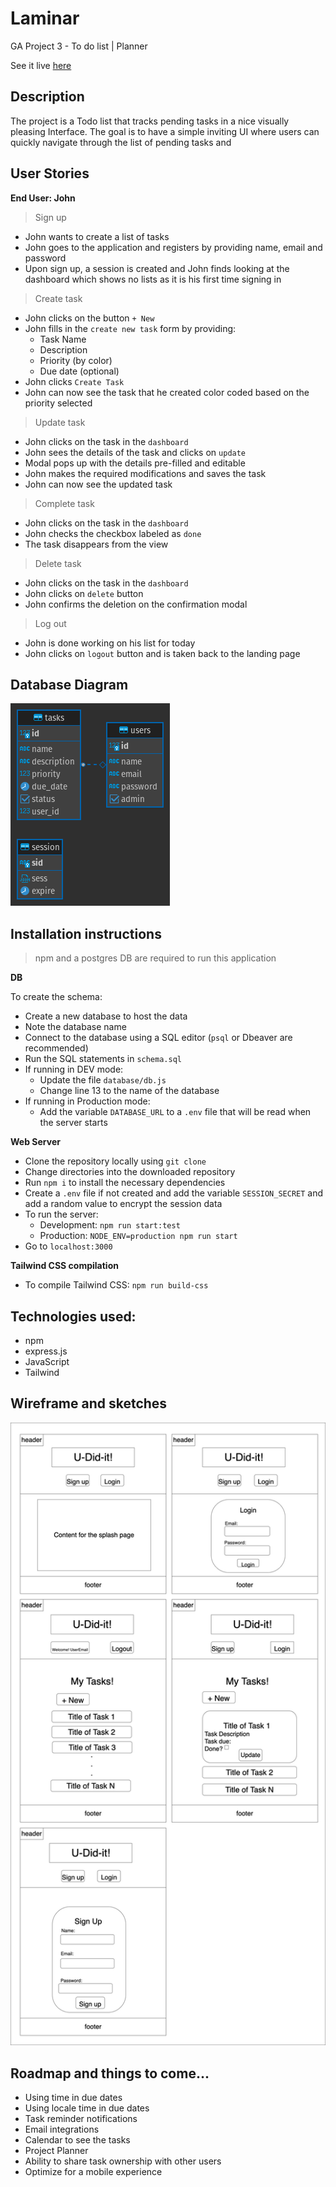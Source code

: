 # Laminar
GA Project 3 - To do list | Planner

See it live [here](https://laminar-tasks.herokuapp.com)

## Description
The project is a Todo list that tracks pending tasks in a nice visually pleasing Interface.
The goal is to have a simple inviting UI where users can quickly navigate through the list of pending tasks and 

## User Stories
**End User: John**
> Sign up
- John wants to create a list of tasks
- John goes to the application and registers by providing name, email and password
- Upon sign up, a session is created and John finds looking at the dashboard which shows no lists as it is his first time signing in

> Create task
-   John clicks on the button `+ New`
-   John fills in the `create new task` form by providing:
    -   Task Name
    -   Description
    -   Priority (by color)
    -   Due date (optional)
-   John clicks `Create Task`
-   John can now see the task that he created color coded based on the priority selected

> Update task
-   John clicks on the task in the `dashboard`
-   John sees the details of the task and clicks on `update`
-   Modal pops up with the details pre-filled and editable
-   John makes the required modifications and saves the task
-   John can now see the updated task

> Complete task
-   John clicks on the task in the `dashboard`
-   John checks the checkbox labeled as `done`
-   The task disappears from the view

> Delete task
-   John clicks on the task in the `dashboard`
-   John clicks on `delete` button
-   John confirms the deletion on the confirmation modal

> Log out
- John is done working on his list for today
- John clicks on `logout` button and is taken back to the landing page

## Database Diagram

![DDL diagram](ddl.png "ddl.png")

## Installation instructions
> npm and a postgres DB are required to run this application

**DB**

To create the schema:
- Create a new database to host the data
- Note the database name
- Connect to the database using a SQL editor (`psql` or Dbeaver are recommended)
- Run the SQL statements in `schema.sql`
- If running in DEV mode:
  - Update the file `database/db.js`
  - Change line 13 to the name of the database
- If running in Production mode:
  - Add the variable `DATABASE_URL` to a `.env` file that will be read when the server starts

**Web Server**
- Clone the repository locally using `git clone`
- Change directories into the downloaded repository
- Run `npm i` to install the necessary dependencies
- Create a `.env` file if not created and add the variable `SESSION_SECRET` and add a random value to encrypt the session data
- To run the server:
  - Development: `npm run start:test`
  - Production: `NODE_ENV=production npm run start`
- Go to `localhost:3000`

**Tailwind CSS compilation**
- To compile Tailwind CSS: `npm run build-css`

## Technologies used:
- npm
- express.js
- JavaScript
- Tailwind

## Wireframe and sketches

![Wireframe](wireframe.png "wireframe.png")

## Roadmap and things to come...
- Using time in due dates
- Using locale time in due dates
- Task reminder notifications
- Email integrations
- Calendar to see the tasks
- Project Planner
- Ability to share task ownership with other users
- Optimize for a mobile experience